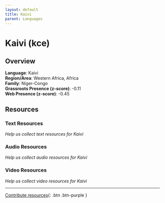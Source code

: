 ```yaml
---
layout: default
title: Kaivi
parent: Languages
---
```


# Kaivi (kce)

## Overview

**Language**: Kaivi  
**Region/Area**: Western Africa, Africa  
**Family**: Niger-Congo  
**Grassroots Presence (z-score)**: -0.11  
**Web Presence (z-score)**: -0.45  

## Resources

### Text Resources
*Help us collect text resources for Kaivi*

### Audio Resources
*Help us collect audio resources for Kaivi*

### Video Resources
*Help us collect video resources for Kaivi*

---

[Contribute resources](https://forms.office.com/e/1SfLJx3u1r){: .btn .btn-purple }
